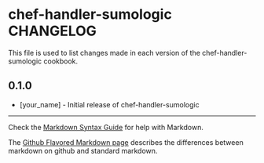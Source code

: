 chef-handler-sumologic CHANGELOG
================================

This file is used to list changes made in each version of the chef-handler-sumologic cookbook.

0.1.0
-----
- [your_name] - Initial release of chef-handler-sumologic

- - -
Check the [Markdown Syntax Guide](http://daringfireball.net/projects/markdown/syntax) for help with Markdown.

The [Github Flavored Markdown page](http://github.github.com/github-flavored-markdown/) describes the differences between markdown on github and standard markdown.
